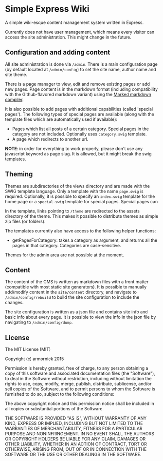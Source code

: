 Simple Express Wiki
===================

A simple wiki-esque content management system written in Express.

Currently does not have user management, which means every visitor can access the site administration. This might change in the future.


## Configuration and adding content

All site administration is done via `/admin`. There is a main configuration page (by default located at `/admin/config`) to set the site name, author name and site theme.

There is a page manager to view, edit and remove existing pages or add new pages. Page content is in the markdown format (including compatibility with the Github-flavored markdown variant) using the [Marked markdown compiler](https://github.com/chjj/marked).

It is also possible to add pages with additional capabilities (called 'special pages'). The following types of special pages are available (along with the template files which are automatically used if available):

* Pages which list all posts of a certain category. Special pages in the category are not included. Optionally uses `category.swig` template.
* A page which redirects to another url.

**NOTE**: in order for everything to work properly, please don't use any javascript keyword as page slug. It is allowed, but it might break the swig templates.


## Theming

Themes are subdirectories of the views directory and are made with the SWIG template language. Only a template with the name `page.swig` is required. Optionally, it is possible to specify an `index.swig` template for the home page or a `special.swig` template for special pages. Special pages can

In the template, links pointing to `/theme` are redirected to the assets directory of the theme. This makes it possible to distribute themes as simple zip files (or folders).

The templates currently also have access to the following helper functions:

* getPagesForCategory: takes a category as argument, and returns all the pages in that category. Categories are case-sensitive.

Themes for the admin area are not possible at the moment.


## Content

The content of the CMS is written as markdown files with a front matter (compatible with most static site generators). It is possible to manually add/modify content in the `site/content` directory, and navigate to `/admin/config/rebuild` to build the site configuration to include the changes.

The site configuration is written as a json file and contains site info and basic info about every page. It is possible to view the info in the json file by navigating to `/admin/config/dump`.

## License

The MIT License (MIT)

Copyright (c) armornick 2015

Permission is hereby granted, free of charge, to any person obtaining a copy
of this software and associated documentation files (the "Software"), to deal
in the Software without restriction, including without limitation the rights
to use, copy, modify, merge, publish, distribute, sublicense, and/or sell
copies of the Software, and to permit persons to whom the Software is
furnished to do so, subject to the following conditions:

The above copyright notice and this permission notice shall be included in
all copies or substantial portions of the Software.

THE SOFTWARE IS PROVIDED "AS IS", WITHOUT WARRANTY OF ANY KIND, EXPRESS OR
IMPLIED, INCLUDING BUT NOT LIMITED TO THE WARRANTIES OF MERCHANTABILITY,
FITNESS FOR A PARTICULAR PURPOSE AND NONINFRINGEMENT. IN NO EVENT SHALL THE
AUTHORS OR COPYRIGHT HOLDERS BE LIABLE FOR ANY CLAIM, DAMAGES OR OTHER
LIABILITY, WHETHER IN AN ACTION OF CONTRACT, TORT OR OTHERWISE, ARISING FROM,
OUT OF OR IN CONNECTION WITH THE SOFTWARE OR THE USE OR OTHER DEALINGS IN
THE SOFTWARE.

